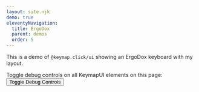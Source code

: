 ```yaml
---
layout: site.njk
demo: true
eleventyNavigation:
  title: ErgoDox
  parent: demos
  order: 5
---
```


This is a demo of `@keymap.click/ui` showing an ErgoDox keyboard with my layout.

Toggle debug controls on all KeymapUI elements on this page:
<button onclick="toggleAllKeymapUiDebug()">Toggle Debug Controls</button>

<div id="app"></div>

<script type="module">
  import "@keymap.click/ui";
  import "@keymap.click/keyboard.ergodox";
  import { MicahErgodoxLayout } from "@keymap.click/layout.mrlergo";
  const app = document.getElementById("app");
  const keymapUi = document.createElement("keymap-ui");
  const availableKeymaps = [MicahErgodoxLayout];
  keymapUi.setAttribute("id", "keymap-title");
  keymapUi.setAttribute("show-debug", "true");
  keymapUi.setAttribute("query-prefix", "keymap");
  keymapUi.setModelsAndMaps(availableKeymaps);
  app.appendChild(keymapUi);
</script>
